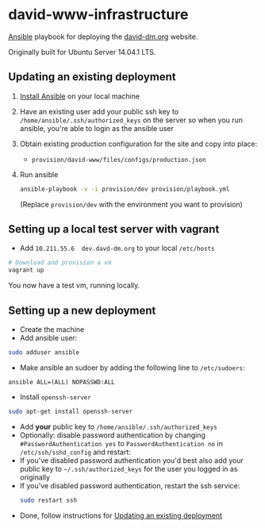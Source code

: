 # david-www-infrastructure

[Ansible](http://www.ansible.com/) playbook for deploying the [david-dm.org](https://david-dm.org/) website.

Originally built for Ubuntu Server 14.04.1 LTS.

## Updating an existing deployment

1. [Install Ansible](http://docs.ansible.com/intro_installation.html) on your local machine
2. Have an existing user add your public ssh key to `/home/ansible/.ssh/authorized_keys` on the server so when you run ansible, you're able to login as the ansible user
3. Obtain existing production configuration for the site and copy into place:
    * `provision/david-www/files/configs/production.json`
4. Run ansible

    ```sh
    ansible-playbook -v -i provision/dev provision/playbook.yml
    ```

    (Replace `provision/dev` with the environment you want to provision)

## Setting up a local test server with vagrant

- Add `10.211.55.6	dev.davd-dm.org` to your local `/etc/hosts`

```sh
# Download and provision a vm
vagrant up
```

You now have a test vm, running locally.

## Setting up a new deployment

* Create the machine
* Add ansible user:

```sh
sudo adduser ansible
```

* Make ansible an sudoer by adding the following line to `/etc/sudoers`:

```
ansible ALL=(ALL) NOPASSWD:ALL
```

* Install `openssh-server`

```sh
sudo apt-get install openssh-server
```

* Add **your** public key to `/home/ansible/.ssh/authorized_keys`
* Optionally: disable password authentication by changing `#PasswordAuthentication yes` to `PasswordAuthentication no` in `/etc/ssh/sshd_config` and restart:
* If you've disabled password authentication you'd best also add your public key to `~/.ssh/authorized_keys` for the user you logged in as originally
* If you've disabled password authentication, restart the ssh service:
    ```sh
    sudo restart ssh
    ```
* Done, follow instructions for [Updating an existing deployment](#updating-an-existing-deployment)
